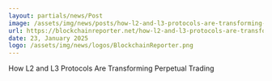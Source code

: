 ```yaml
---
layout: partials/news/Post
image: /assets/img/news/posts/how-l2-and-l3-protocols-are-transforming-perpetual-trading.webp
url: https://blockchainreporter.net/how-l2-and-l3-protocols-are-transforming-perpetual-trading/
date: 23, January 2025
logo: /assets/img/news/logos/BlockchainReporter.png
---
```


How L2 and L3 Protocols Are Transforming Perpetual Trading
